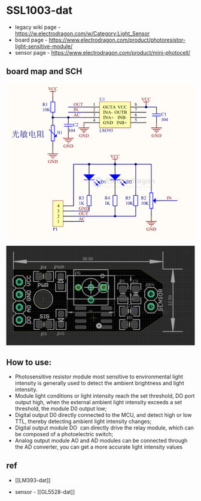 
# SSL1003-dat

- legacy wiki page - https://w.electrodragon.com/w/Category:Light_Sensor
- board page - https://www.electrodragon.com/product/photoresistor-light-sensitive-module/
- sensor page - https://www.electrodragon.com/product/mini-photocell/




## board map and SCH 


![](2024-01-04-15-24-45.png)

![](2024-01-04-15-48-00.png)


## How to use:
- Photosensitive resistor module most sensitive to environmental light intensity is generally used to detect the ambient brightness and light intensity.
- Module light conditions or light intensity reach the set threshold, DO port output high, when the external ambient light intensity exceeds a set threshold, the module D0 output low;
- Digital output D0 directly connected to the MCU, and detect high or low TTL, thereby detecting ambient light intensity changes;
- Digital output module DO  can directly drive the relay module, which can be composed of a photoelectric switch;
- Analog output module AO and AD modules can be connected through the AD converter, you can get a more accurate light intensity values



## ref 

- [[LM393-dat]] 
  
- sensor - [[GL5528-dat]]